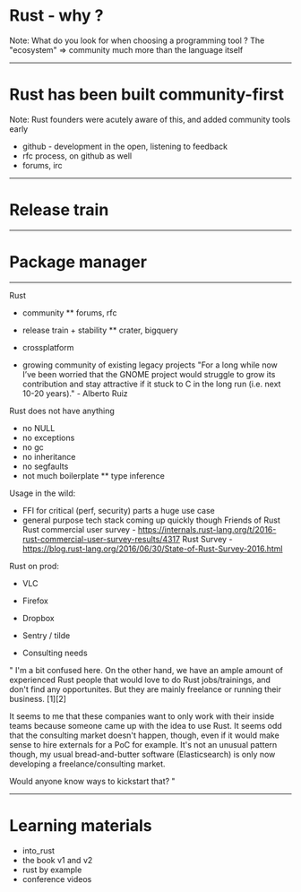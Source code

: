
# Rust - why ?

Note:
What do you look for when choosing a programming tool ? 
The "ecosystem" => community much more than the language itself

---

# Rust has been built community-first 

Note: 
Rust founders were acutely aware of this, and added community tools early
* github - development in the open, listening to feedback
* rfc process, on github as well
* forums, irc

---

# Release train

---

# Package manager

--- 

Rust
* community
** forums, rfc
* release train + stability
** crater, bigquery 
* crossplatform


* growing community of existing legacy projects
"For a long while now I’ve been worried that the GNOME project would struggle to grow its contribution and stay attractive if it stuck to C in the long run (i.e. next 10-20 years)." - Alberto Ruiz

Rust does not have anything

* no NULL
* no exceptions
* no gc
* no inheritance
* no segfaults
* not much boilerplate
** type inference

Usage in the wild:

* FFI for critical (perf, security) parts a huge use case
* general purpose tech stack coming up quickly though
Friends of Rust
Rust commercial user survey - https://internals.rust-lang.org/t/2016-rust-commercial-user-survey-results/4317
Rust Survey - https://blog.rust-lang.org/2016/06/30/State-of-Rust-Survey-2016.html

Rust on prod:
* VLC
* Firefox
* Dropbox
* Sentry / tilde

* Consulting needs

"
I'm a bit confused here. On the other hand, we have an ample amount of experienced Rust people that would love to do Rust jobs/trainings, and don't find any opportunites. But they are mainly freelance or running their business. [1][2]

It seems to me that these companies want to only work with their inside teams because someone came up with the idea to use Rust. It seems odd that the consulting market doesn't happen, though, even if it would make sense to hire externals for a PoC for example. It's not an unusual pattern though, my usual bread-and-butter software (Elasticsearch) is only now developing a freelance/consulting market.

Would anyone know ways to kickstart that?
"

---

# Learning materials

* into_rust
* the book v1 and v2
* rust by example
* conference videos

